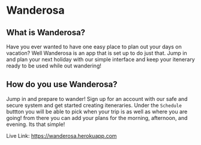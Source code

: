 # Wanderosa

## What is Wanderosa?
Have you ever wanted to have one easy place to plan out your days on vacation? Well Wanderosa is an app that is set up to do just that. Jump in and plan your next holiday with our simple interface and keep your itenerary ready to be used while out wandering!

## How do you use Wanderosa?
Jump in and prepare to wander! Sign up for an account with our safe and secure system and get started creating iteneraries. Under the `Schedule` buttton you will be able to pick when your trip is as well as where you are going! from there you can add your plans for the morning, afternoon, and evening.
Its that simple!

Live Link: https://wanderosa.herokuapp.com

